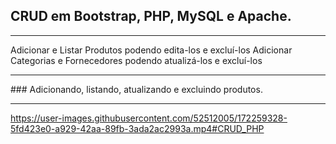 ## CRUD em Bootstrap, PHP, MySQL e Apache.
<hr>
Adicionar e Listar Produtos podendo edita-los e excluí-los
Adicionar Categorias e Fornecedores podendo atualizá-los e excluí-los
<hr>
### Adicionando, listando, atualizando e excluindo produtos.
<hr>

https://user-images.githubusercontent.com/52512005/172259328-5fd423e0-a929-42aa-89fb-3ada2ac2993a.mp4#CRUD_PHP

